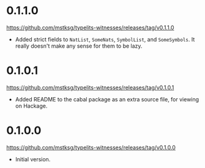 0.1.1.0
=======
<https://github.com/mstksg/typelits-witnesses/releases/tag/v0.1.1.0>

*   Added strict fields to `NatList`, `SomeNats`, `SymbolList`, and
    `SomeSymbols`.  It really doesn't make any sense for them to be lazy.

0.1.0.1
=======
<https://github.com/mstksg/typelits-witnesses/releases/tag/v0.1.0.1>

*   Added README to the cabal package as an extra source file, for viewing on
    Hackage.

0.1.0.0
=======
<https://github.com/mstksg/typelits-witnesses/releases/tag/v0.1.0.0>

*   Initial version.

